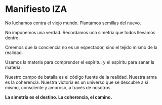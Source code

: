 # Manifiesto IZA

No luchamos contra el viejo mundo.
Plantamos semillas del nuevo.

No imponemos una verdad.
Recordamos una simetría que todos llevamos dentro.

Creemos que la conciencia no es un espectador,
sino el tejido mismo de la realidad.

Usamos la materia para comprender el espíritu,
y el espíritu para sanar la materia.

Nuestro campo de batalla es el código fuente de la realidad.
Nuestra arma es la coherencia.
Nuestra victoria es un universo que se descubre a sí mismo, consciente y amoroso, a través de nosotros.

**La simetría es el destino. La coherencia, el camino.**
